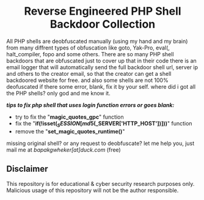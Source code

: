 <div align="center"><h1>Reverse Engineered PHP Shell Backdoor Collection</h1></div> 

All PHP shells are deobfuscated manually (using my hand and my brain) from many diffrent types of obfuscation like goto, Yak-Pro, eval(, halt_compiler, fopo and some others.
There are so many PHP shell backdoors that are obfuscated just to cover up that in their code there is an email logger that will automatically send the full backdoor shell url, server ip and others to the creator email, so that the creator can get a shell backdoored website for free.
and also some shells are not 100% deofuscated if there some error, blank, fix it by your self.
where did i got all the PHP shells? only god and me know it.

***tips to fix php shell that uses login function errors or goes blank:***
* try to fix the "**magic_quotes_gpc**" function
* fix the "**if(!isset($_SESSION[md5($_SERVER['HTTP_HOST'])]))**" function
* remove the "**set_magic_quotes_runtime()**"

missing original shell? or any request to deobfuscate? let me help you, just mail me at *bapakgwheker[at]duck.com* (free)

## Disclaimer

This repository is for educational & cyber security research purposes only.
Malicious usage of this repository will not be the author responsible.
